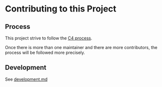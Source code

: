 # Contributing to this Project

## Process

This project strive to follow the [C4 process](https://rfc.zeromq.org/spec/42/).

Once there is more than one maintainer and there are more contributors,
the process will be followed more precisely.

## Development

See [development.md](development.md)


